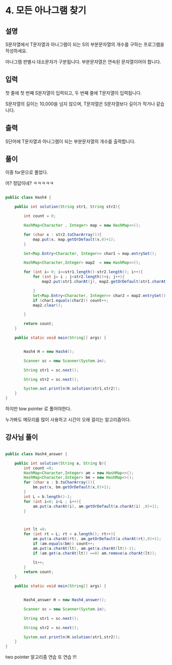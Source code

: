 # 4. 모든 아나그램 찾기

## 설명

S문자열에서 T문자열과 아나그램이 되는 S의 부분문자열의 개수를 구하는 프로그램을 작성하세요.

아나그램 판별시 대소문자가 구분됩니다. 부분문자열은 연속된 문자열이어야 합니다.


## 입력
첫 줄에 첫 번째 S문자열이 입력되고, 두 번째 줄에 T문자열이 입력됩니다.

S문자열의 길이는 10,000을 넘지 않으며, T문자열은 S문자열보다 길이가 작거나 같습니다.


## 출력
S단어에 T문자열과 아나그램이 되는 부분문자열의 개수를 출력합니다.

## 풀이

이중 for문으로 풀었다.

어? 정답이네? ㅋㅋㅋㅋㅋ

```java

public class Hash4 {

    public int solution(String str1, String str2){

        int count = 0;

        HashMap<Character , Integer> map = new HashMap<>();

        for (char x : str2.toCharArray()){
            map.put(x, map.getOrDefault(x,0)+1);
        }

        Set<Map.Entry<Character, Integer>> char1 = map.entrySet();

        HashMap<Character,Integer> map2  = new HashMap<>();

        for (int i= 0; i<=str1.length()-str2.length(); i++){
            for (int j= i ; j<str2.length()+i; j++){
                map2.put(str1.charAt(j), map2.getOrDefault(str1.charAt(j),0)+1);

            }
            Set<Map.Entry<Character, Integer>> char2 = map2.entrySet();
            if (char1.equals(char2)) count++;
            map2.clear();

        }

        return count;
    }

    public static void main(String[] args) {


        Hash4 H = new Hash4();

        Scanner sc = new Scanner(System.in);

        String str1 = sc.next();

        String str2 = sc.next();

        System.out.println(H.solution(str1,str2));
    }
}

```

하지만 tow pointer 로 풀어야한다.

누가봐도 메모리를 많이 사용하고 시간이 오래 걸리는 알고리즘이다.

## 강사님 풀이

```java

public class Hash4_answer {

    public int solution(String a, String b){
        int count =0;
        HashMap<Character,Integer> am = new HashMap<>();
        HashMap<Character,Integer> bm = new HashMap<>();
        for (char x : b.toCharArray()){
            bm.put(x, bm.getOrDefault(x,0)+1);
        }
        int L = b.length()-1;
        for (int i=0; i<L ; i++){
            am.put(a.charAt(i), am.getOrDefault(a.charAt(i) ,0)+1);
        }



        int lt =0;
        for (int rt = L; rt < a.length(); rt++){
            am.put(a.charAt(rt), am.getOrDefault(a.charAt(rt),0)+1);
            if (am.equals(bm)) count++;
            am.put(a.charAt(lt), am.get(a.charAt(lt))-1);
            if (am.get(a.charAt(lt)) ==0) am.remove(a.charAt(lt));

            lt++;
        }
        return count;
    }

    public static void main(String[] args) {


        Hash4_answer H = new Hash4_answer();

        Scanner sc = new Scanner(System.in);

        String str1 = sc.next();

        String str2 = sc.next();

        System.out.println(H.solution(str1,str2));
    }
}

```

two pointer 알고리즘 연습 또 연습 !!!

